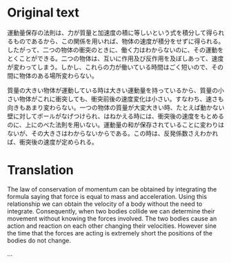 # Original text

運動量保存の法則は、力が質量と加速度の積に等しいという式を積分して得られるものであるから、この関係を用いれば、物体の速度が積分をせずに得られる。したがって、二つの物体の衝突のときに、働く力はわからないのに、その運動をとくことができる。二つの物体は、互いに作用及び反作用を及ぼしあって、速度が変わってしまう。しかし、これらの力が働いている時間はごく短いので、その間に物体のある場所変わらない。

質量の大きい物体が運動している時は大きい運動量を持っているから、質量の小さい物体がこれに衝突しても、衝突前後の速度変化は小さい。すなわち、速さも向きもあまり変わらない。一つの物体の質量が大変大きい時、たとえば動かない壁に対してボールがなげつけられ、はねかえる時には、衝突後の速度をもとめるのに、上にのべた法則を用いない。運動量の和が保存されていることに変わりはないが、その大きさはわからないからである。この時は、反発係数さえわかれば、衝突後の速度が定められる。

# Translation

The law of conservation of momentum can be obtained by integrating the formula saying that force is equal to mass and acceleration. Using this relationship we can obtain the velocity of a body without the need to integrate.
Consequently, when two bodies collide we can determine their movement without knowing the forces involved. The two bodies cause an action and reaction on each other changing their velocities. However sine the time that the forces are acting is extremely short the positions of the bodies do not change. 

...
